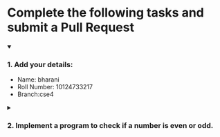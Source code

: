 # Complete the following tasks and submit a Pull Request
<details open>
<summary><h3>1. Add your details: </h3></summary>
<ul>
  <li> Name: bharani</li>
  <li> Roll Number: 10124733217</li>
  <li> Branch:cse4 </li>
</ul>
</details>
<details>
<summary><h3> 2. Implement a program to check if a number is even or odd. </h3></summary>
<ul>
  <li> Create a new file in the repository and add your code. </li>
  <li> Use any programming language of your choice. </li>
</ul>
</details>
